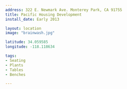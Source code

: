 ```yaml
---
address: 322 E. Newmark Ave. Monterey Park, CA 91755 
title: Pacific Housing Development
install_date: Early 2013

layout: location
image: "brainwash.jpg"

latitude: 34.059585
longitude: -118.118634

tags:	
- Seating
- Plants
- Tables
- Benches

---
```

